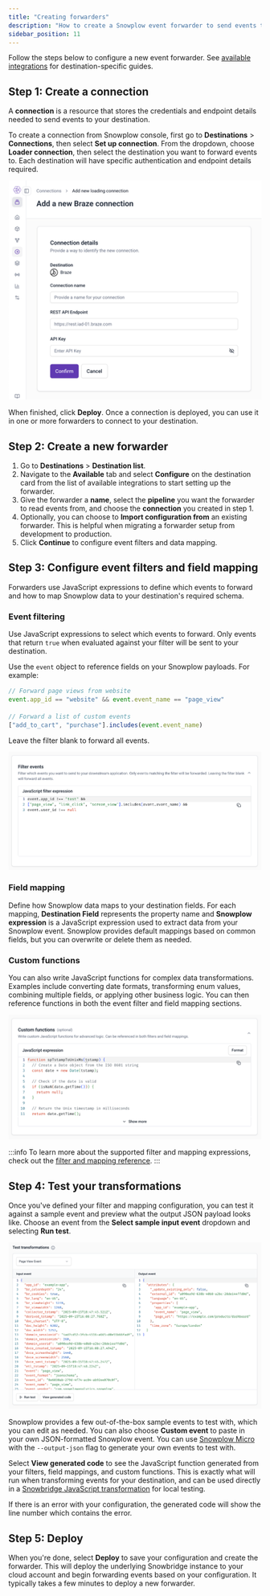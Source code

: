 ```yaml
---
title: "Creating forwarders"
description: "How to create a Snowplow event forwarder to send events to third party destinations in real-time"
sidebar_position: 11
---
```


Follow the steps below to configure a new event forwarder. See [available integrations](/docs/destinations/forwarding-events/integrations/index.md) for destination-specific guides.

## Step 1: Create a connection

A **connection** is a resource that stores the credentials and endpoint details needed to send events to your destination.

To create a connection from Snowplow console, first go to **Destinations** > **Connections**, then select **Set up connection**. From the dropdown, choose **Loader connection**, then select the destination you want to forward events to. Each destination will have specific authentication and endpoint details required.

![](images/event-forwarding-connection.png)

When finished, click **Deploy**. Once a connection is deployed, you can use it in one or more forwarders to connect to your destination.


## Step 2: Create a new forwarder

1. Go to **Destinations** > **Destination list**.
2. Navigate to the **Available** tab and select **Configure** on the destination card from the list of available integrations to start setting up the forwarder.
3. Give the forwarder a **name**, select the **pipeline** you want the forwarder to read events from, and choose the **connection** you created in step 1.
4. Optionally, you can choose to **Import configuration from** an existing forwarder. This is helpful when migrating a forwarder setup from development to production.
5. Click **Continue** to configure event filters and data mapping.

## Step 3: Configure event filters and field mapping

Forwarders use JavaScript expressions to define which events to forward and how to map Snowplow data to your destination's required schema.

### Event filtering

Use JavaScript expressions to select which events to forward. Only events that return `true` when evaluated against your filter will be sent to your destination.

Use the `event` object to reference fields on your Snowplow payloads. For example:
```javascript
// Forward page views from website
event.app_id == "website" && event.event_name == "page_view"

// Forward a list of custom events
["add_to_cart", "purchase"].includes(event.event_name)
```

Leave the filter blank to forward all events.

![](images/event-forwarding-filters.png)

### Field mapping

Define how Snowplow data maps to your destination fields. For each mapping, **Destination Field** represents the property name and **Snowplow expression** is a JavaScript expression used to extract data from your Snowplow event. Snowplow provides default mappings based on common fields, but you can overwrite or delete them as needed.

<!-- TODO: Screenshot once UI is updated -->

### Custom functions

You can also write JavaScript functions for complex data transformations. Examples include converting date formats, transforming enum values, combining multiple fields, or applying other business logic. You can then reference functions in both the event filter and field mapping sections.

![](images/event-forwarding-custom-functions.png)

:::info
To learn more about the supported filter and mapping expressions, check out the [filter and mapping reference](/docs/destinations/forwarding-events/reference/index.md).
:::

## Step 4: Test your transformations

Once you've defined your filter and mapping configuration, you can test it against a sample event and preview what the output JSON payload looks like. Choose an event from the **Select sample input event** dropdown and selecting **Run test**.

![](images/event-forwarding-test-transformations.png)

Snowplow provides a few out-of-the-box sample events to test with, which you can edit as needed. You can also choose **Custom event** to paste in your own JSON-formatted Snowplow event. You can use [Snowplow Micro](/docs/data-product-studio/data-quality/snowplow-micro/) with the `--output-json` flag to generate your own events to test with.

Select **View generated code** to see the JavaScript function generated from your filters, field mappings, and custom functions. This is exactly what will run when transforming events for your destination, and can be used directly in a [Snowbridge JavaScript transformation](docs/api-reference/snowbridge/configuration/transformations/custom-scripts/javascript-configuration/index.md) for local testing.

If there is an error with your configuration, the generated code will show the line number which contains the error.

## Step 5: Deploy

When you're done, select **Deploy** to save your configuration and create the forwarder. This will deploy the underlying Snowbridge instance to your cloud account and begin forwarding events based on your configuration. It typically takes a few minutes to deploy a new forwarder.
